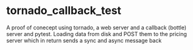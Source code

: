 # tornado_callback_test

A proof of conecept using tornado, a web server and a callback (bottle) server and pytest. Loading data from disk and POST them to the pricing server which in return sends a sync and async message back
